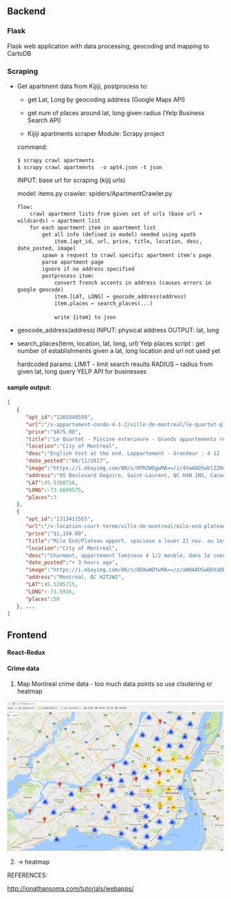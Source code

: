 
## Backend

### Flask


Flask web application with data processing, geocoding and mapping to CartoDB


### Scraping

- Get apartment data from Kijiji, postprocess to:
    - get Lat, Long by geocoding address (Google Maps API)
    - get num of places around lat, long given radius  (Yelp Business Search API)


    - Kijiji apartments scraper
	Module: Scrapy project


	command:
	```
	$ scrapy crawl apartments
	$ scrapy crawl apartments  -o apt4.json -t json
    ```

	INPUT: base url for scraping (kijij urls)

	model: items.py
	crawler: spiders/ApartmentCrawler.py

    ```
	flow:
        crawl apartment lists from given set of urls (base url + wildcards) → apartment list
        for each apartment item in apartment list
            get all info (defined in model) needed using xpath
                item.[apt_id, url, price, title, location, desc, date_posted, image]
            spawn a request to crawl specific apartment item's page
            parse apartment page
            ignore if no address specified
            postprocess item:
                convert french accents in address (causes errors in google geocode)
                item.[LAT, LONG] ← geocode_address(address)
                item.places ← search_places(...)

                write {item} to json

    ```


- geocode_address(address)
	INPUT: physical address
	OUTPUT: lat, long

- search_places(term, location, lat, long, url)
	Yelp places script : get number of establishments given a lat, long
			      location and url not used yet

    hardcoded params:
    LIMIT  - limit search results
    RADIUS – radius from given lat, long
    query YELP API for businesses


#### sample output:

```json
[
   {
      "apt_id":"1265540559",
      "url":"/v-appartement-condo-4-1-2/ville-de-montreal/le-quartet-piscine-exterieure-grands-appartements-renoves/1265540559",
      "price":"$875.00",
      "title":"Le Quartet - Piscine exterieure - Grands appartements renoves",
      "location":"City of Montreal",
      "desc":"English text at the end. Lappartement - Grandeur : 4 12 (2 chambres) - Quatrieme etage - Autres : plancher de bois franc et chauffage a eau chaude - Loyer : 875 $/mois (bail de 12 mois) incluant le ...",
      "date_posted":"08/11/2017",
      "image":"https://i.ebayimg.com/00/s/NTM2WDgwMA==/z/4VwAAOSwblZZHwUt/$_35.JPG",
      "address":"95 Boulevard Deguire, Saint-Laurent, QC H4N 1N5, Canada",
      "LAT":45.5308758,
      "LONG":-73.6699575,
      "places":3
   },
   {
      "apt_id":"1313411555",
      "url":"/v-location-court-terme/ville-de-montreal/mile-end-plateau-appart-spacieux-a-louer-21-nov-au-1er-fevrier/1313411555",
      "price":"$1,150.00",
      "title":"Mile End/Plateau appart. spacieux a louer 21 nov. au 1er fevrier",
      "location":"City of Montreal",
      "desc":"Charmant, appartement lumineux 4 1/2 meuble, dans le coeur du Mile-End, rez-de-chaussee, spacieux et tres lumineux. L'appartement est meuble et il y a tout le necessaire pour cuisiner. 2 chambres ...",
      "date_posted":"< 3 hours ago",
      "image":"https://i.ebayimg.com/00/s/ODAwWDYwMA==/z/aN0AAOSwDkVaDE-c/$_35.JPG",
      "address":"Montreal, QC H2T2W2",
      "LAT":45.5205715,
      "LONG":-73.5916,
      "places":50
   }, ...
]
```




## Frontend

#### React-Redux

#### Crime data

1. Map Montreal crime data - too much data points so use clsutering or heatmap

![Montreal Crime Data Clustered](https://raw.githubusercontent.com/lenmorld/Flask-sample/3_Apartments/MontrealCrimeDataClustered.png "Montreal Crime Data Clustered]")

2. -> heatmap


REFERENCES:

http://jonathansoma.com/tutorials/webapps/

